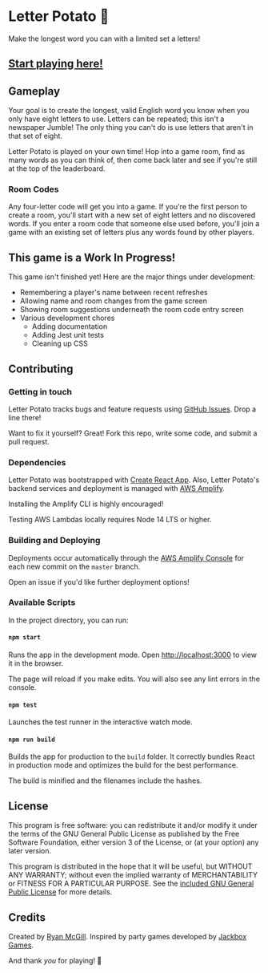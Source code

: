 # Letter Potato 🥔
Make the longest word you can with a limited set a letters!

## [**Start playing here!**](https://letter-potato.ryanmcgill.io/)
## Gameplay
Your goal is to create the longest, valid English word you know when you only
have eight letters to use. Letters can be repeated; this isn't a newspaper
Jumble! The only thing you can't do is use letters that aren't in that set of
eight.

Letter Potato is played on your own time! Hop into a game room, find as many
words as you can think of, then come back later and see if you're still at the
top of the leaderboard.

### Room Codes
Any four-letter code will get you into a game. If you're the first person to
create a room, you'll start with a new set of eight letters and no discovered
words. If you enter a room code that someone else used before, you'll join a
game with an existing set of letters plus any words found by other players.

## This game is a Work In Progress!
This game isn't finished yet! Here are the major things under development:
* Remembering a player's name between recent refreshes
* Allowing name and room changes from the game screen
* Showing room suggestions underneath the room code entry screen
* Various development chores
    * Adding documentation
    * Adding Jest unit tests
    * Cleaning up CSS

## Contributing

### Getting in touch
Letter Potato tracks bugs and feature requests using [GitHub
Issues](https://github.com/rydash/letter-potato/issues). Drop a line there!

Want to fix it yourself? Great! Fork this repo, write some code, and submit a pull request.

### Dependencies
Letter Potato was bootstrapped with [Create React
App](https://github.com/facebook/create-react-app). Also, Letter Potato's
backend services and deployment is managed with [AWS
Amplify](https://aws-amplify.github.io/docs/).

Installing the Amplify CLI is highly encouraged!

Testing AWS Lambdas locally requires Node 14 LTS or higher.

### Building and Deploying
Deployments occur automatically through the [AWS Amplify
Console](https://console.aws.amazon.com/amplify/home) for each new commit on the
`master` branch.

Open an issue if you'd like further deployment options!

### Available Scripts
In the project directory, you can run:

#### `npm start`
Runs the app in the development mode. Open
[http://localhost:3000](http://localhost:3000) to view it in the browser.

The page will reload if you make edits. You will also see any lint errors in the
console.

#### `npm test`
Launches the test runner in the interactive watch mode.

#### `npm run build`
Builds the app for production to the `build` folder. It correctly bundles React
in production mode and optimizes the build for the best performance.

The build is minified and the filenames include the hashes.

## License
This program is free software: you can redistribute it and/or modify it under
the terms of the GNU General Public License as published by the Free Software
Foundation, either version 3 of the License, or (at your option) any later
version.

This program is distributed in the hope that it will be useful, but WITHOUT ANY
WARRANTY; without even the implied warranty of MERCHANTABILITY or FITNESS FOR A
PARTICULAR PURPOSE. See the [included GNU General Public License](./LICENSE.md)
for more details.

## Credits
Created by [Ryan McGill](mailto:ryanalanmcgill+letterpotato@gmail.com). Inspired
by party games developed by [Jackbox Games](https://jackboxgames.com/games/).

And thank _you_ for playing! 🌈
